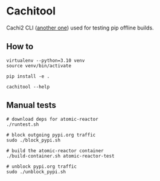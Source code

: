 # Cachitool

Cachi2 CLI ([another one][0]) used for testing pip offline builds.

## How to

```shell
virtualenv --python=3.10 venv
source venv/bin/activate

pip install -e .

cachitool --help
```

## Manual tests

```shell
# download deps for atomic-reactor
./runtest.sh

# block outgoing pypi.org traffic
sudo ./block_pypi.sh

# build the atomic-reactor container
./build-container.sh atomic-reactor-test

# unblock pypi.org traffic
sudo ./unblock_pypi.sh
```

[0]: https://github.com/brunoapimentel/cachi2-poc/
